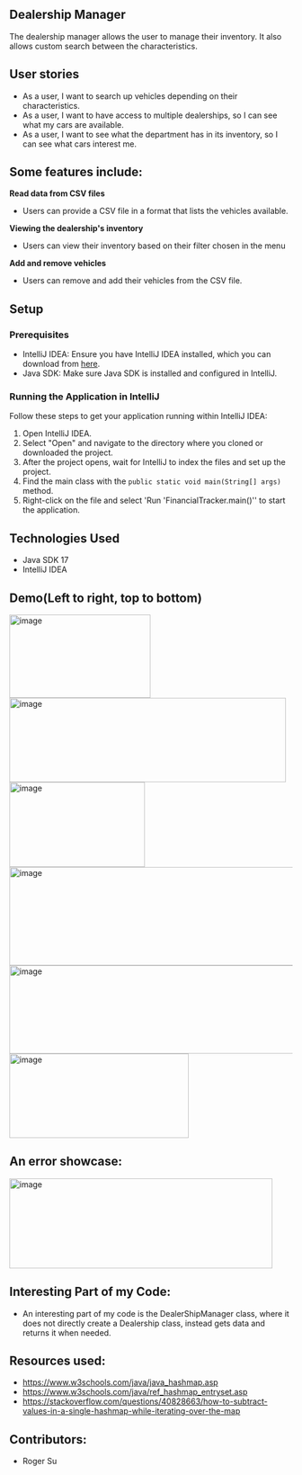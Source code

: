 ## Dealership Manager
The dealership manager allows the user to manage their inventory. It also allows custom search between the characteristics.

## User stories
- As a user, I want to search up vehicles depending on their characteristics.
- As a user, I want to have access to multiple dealerships, so I can see what my cars are available.
- As a user, I want to see what the department has in its inventory, so I can see what cars interest me.
## Some features include:

**Read data from CSV files**
- Users can provide a CSV file in a format that lists the vehicles available.

**Viewing the dealership's inventory**
- Users can view their inventory based on their filter chosen in the menu

**Add and remove vehicles**
- Users can remove and add their vehicles from the CSV file.


## Setup


### Prerequisites

- IntelliJ IDEA: Ensure you have IntelliJ IDEA installed, which you can download from [here](https://www.jetbrains.com/idea/download/).
- Java SDK: Make sure Java SDK is installed and configured in IntelliJ.

### Running the Application in IntelliJ

Follow these steps to get your application running within IntelliJ IDEA:

1. Open IntelliJ IDEA.
2. Select "Open" and navigate to the directory where you cloned or downloaded the project.
3. After the project opens, wait for IntelliJ to index the files and set up the project.
4. Find the main class with the `public static void main(String[] args)` method.
5. Right-click on the file and select 'Run 'FinancialTracker.main()'' to start the application.

## Technologies Used

- Java SDK 17
- IntelliJ IDEA

## Demo(Left to right, top to bottom)
<img width="251" height="148" alt="image" src="https://github.com/user-attachments/assets/d0781eaf-e249-412b-95b6-ecd3bcf05429" />
<img width="492" height="150" alt="image" src="https://github.com/user-attachments/assets/ca8a9aad-a700-470c-874d-f2009c9f38f8" />
<img width="241" height="151" alt="image" src="https://github.com/user-attachments/assets/cc8f13a4-151d-43a1-8cd7-16c6a5971009" />
<img width="600" height="175" alt="image" src="https://github.com/user-attachments/assets/23e04c53-cf64-48fa-9bf1-48b8c3de3cb0" />
<img width="574" height="157" alt="image" src="https://github.com/user-attachments/assets/505c1cc6-1371-4c60-984d-c7de3ee37570" />
<img width="319" height="150" alt="image" src="https://github.com/user-attachments/assets/8bd37048-1ca6-4479-859f-72a4c0fc4b30" />

## An error showcase:
<img width="468" height="160" alt="image" src="https://github.com/user-attachments/assets/a1914203-d68c-49cc-b710-b987352b2a8c" />

## Interesting Part of my Code:
- An interesting part of my code is the DealerShipManager class, where it does not directly create a Dealership class, instead gets data and returns it when needed.

## Resources used:
- https://www.w3schools.com/java/java_hashmap.asp
- https://www.w3schools.com/java/ref_hashmap_entryset.asp
- https://stackoverflow.com/questions/40828663/how-to-subtract-values-in-a-single-hashmap-while-iterating-over-the-map

## Contributors:
- Roger Su
